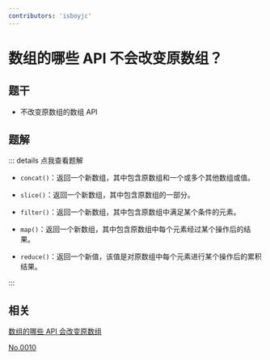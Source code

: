 ```yaml
---
contributors: 'isboyjc'
---
```


# 数组的哪些 API 不会改变原数组？

## 题干

- 不改变原数组的数组 API

## 题解

::: details 点我查看题解

- `concat()`：返回一个新数组，其中包含原数组和一个或多个其他数组或值。

- `slice()`：返回一个新数组，其中包含原数组的一部分。

- `filter()`：返回一个新数组，其中包含原数组中满足某个条件的元素。

- `map()`：返回一个新数组，其中包含原数组中每个元素经过某个操作后的结果。

- `reduce()`：返回一个新值，该值是对原数组中每个元素进行某个操作后的累积结果。

:::

## 相关

[数组的哪些 API 会改变原数组](./040025_update_originalarray.md)

[No.0010](../../output/010_js_op.md)
